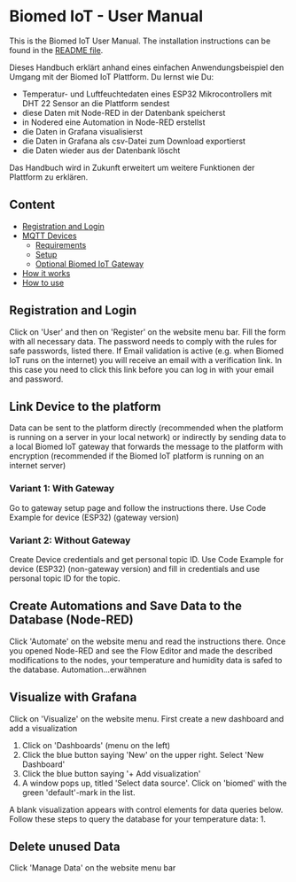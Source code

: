 # Biomed IoT - User Manual

This is the Biomed IoT User Manual. The installation instructions can be found in the [README file](README.md). 

Dieses Handbuch erklärt anhand eines einfachen Anwendungsbeispiel den Umgang mit der Biomed IoT Plattform. Du lernst wie Du:
- Temperatur- und Luftfeuchtedaten eines ESP32 Mikrocontrollers mit DHT 22 Sensor an die Plattform sendest
- diese Daten mit Node-RED in der Datenbank speicherst
- in Nodered eine Automation in Node-RED erstellst
- die Daten in Grafana visualisierst
- die Daten in Grafana als csv-Datei zum Download exportierst
- die Daten wieder aus der Datenbank löscht

Das Handbuch wird in Zukunft erweitert um weitere Funktionen der Plattform zu erklären.

## Content
- [Registration and Login](#Registration-and-Login)
- [MQTT Devices](#Performance-Testing)
    - [Requirements](#Requirements)
    - [Setup](#Setup)
    - [Optional Biomed IoT Gateway](#Troubleshooting)
- [How it works](#How-it-works)
- [How to use](#How-to-use)

## Registration and Login
Click on 'User' and then on 'Register' on the website menu bar.
Fill the form with all necessary data. The password needs to comply with the rules for safe passwords, listed there.
If Email validation is active (e.g. when Biomed IoT runs on the internet) you will receive an email with a verification link. In this case you need to click this link before you can log in with your email and password.

## Link Device to the platform
Data can be sent to the platform directly (recommended when the platform is running on a server in your local network)
or indirectly by sending data to a local Biomed IoT gateway that forwards the message to the platform with encryption (recommended if the Biomed IoT platform is running on an internet server)

### Variant 1: With Gateway
Go to gateway setup page and follow the instructions there.
Use Code Example for device (ESP32) (gateway version)

### Variant 2: Without Gateway
Create Device credentials and get personal topic ID.
Use Code Example for device (ESP32) (non-gateway version) and fill in credentials and use personal topic ID for the topic.

## Create Automations and Save Data to the Database (Node-RED)
Click 'Automate' on the website menu and read the instructions there.
Once you opened Node-RED and see the Flow Editor and made the described modifications to the nodes, your temperature and humidity data is safed to the database. Automation...erwähnen

## Visualize with Grafana
Click on 'Visualize' on the website menu.
First create a new dashboard and add a visualization
1. Click on 'Dashboards' (menu on the left)
2. Click the blue button saying 'New' on the upper right. Select 'New Dashboard'
3. Click the blue button saying '+ Add visualization'
4. A window pops up, titled 'Select data source'. Click on 'biomed' with the green 'default'-mark in the list.

A blank visualization appears with control elements for data queries below. Follow these steps to query the database for your temperature data:
1. 



## Delete unused Data
Click 'Manage Data' on the website menu bar
